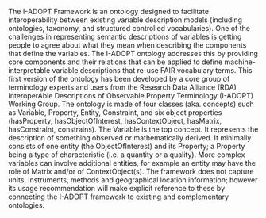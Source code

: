 The I-ADOPT Framework is an ontology designed to facilitate interoperability between existing variable description models (including ontologies, taxonomy, and structured controlled vocabularies). One of the challenges in representing semantic descriptions of variables is getting people to agree about what they mean when describing the components that define the variables. The I-ADOPT ontology addresses this by providing core components and their relations that can be applied to define machine-interpretable variable descriptions that re-use FAIR vocabulary terms. This first version of the ontology has been developed by a core group of terminology experts and users from the Research Data Alliance (RDA) InteroperAble Descriptions of Observable Property Terminology (I-ADOPT) Working Group.
The ontology is made of four classes (aka. concepts) such as Variable, Property, Entity, Constraint, and six object properties (hasProperty, hasObjectOfInterest, hasContextObject, hasMatrix, hasConstraint, constrains). The Variable is the top concept. It represents the description of something observed or mathematically derived. It minimally consists of one entity (the ObjectOfInterest) and its Property; a Property being a type of characteristic (i.e. a quantity or a quality). More complex variables can involve additional entities, for example an entity may have the role of Matrix and/or of ContextObject(s). The framework does not capture units, instruments, methods and geographical location information; however its usage recommendation will make explicit reference to these by connecting the I-ADOPT framework to existing and complementary ontologies.
